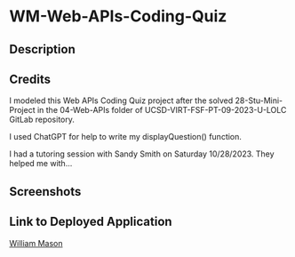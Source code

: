 # WM-Web-APIs-Coding-Quiz

## Description ##


## Credits ##
I modeled this Web APIs Coding Quiz project after the solved 28-Stu-Mini-Project in the 04-Web-APIs folder of UCSD-VIRT-FSF-PT-09-2023-U-LOLC GitLab repository.

I used ChatGPT for help to write my displayQuestion() function.

I had a tutoring session with Sandy Smith on Saturday 10/28/2023. They helped me with... 


## Screenshots ##


## Link to Deployed Application ##
[William Mason](https://wmason1997.github.io/WM-Web-APIs-Coding-Quiz/)